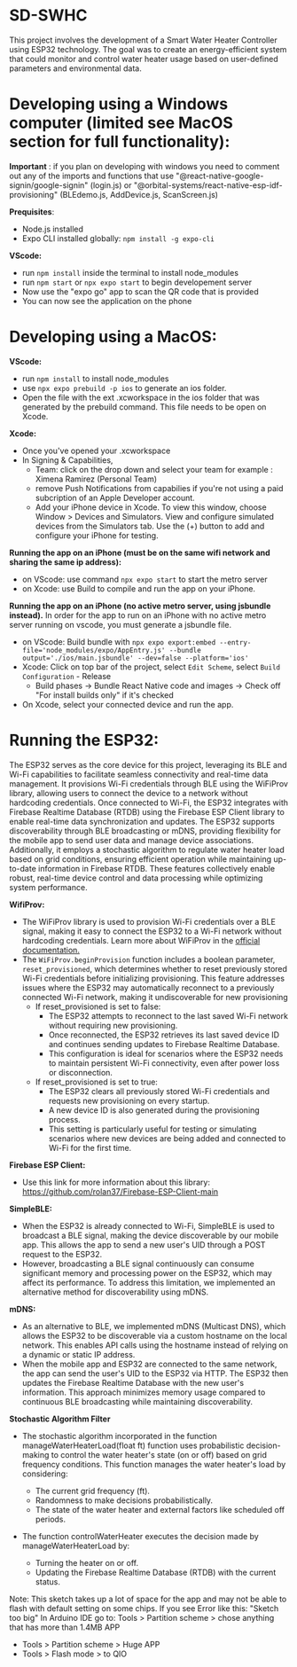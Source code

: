 # SD-SWHC
This project involves the development of a Smart Water Heater Controller using ESP32 technology. The goal was to create an energy-efficient system that could monitor and control water heater usage based on user-defined parameters and environmental data.

# Developing using a Windows computer (limited see MacOS section for full functionality):

**Important** : if you plan on developing with windows you need to comment out any of the imports and functions that use "@react-native-google-signin/google-signin" (login.js) or "@orbital-systems/react-native-esp-idf-provisioning" (BLEdemo.js, AddDevice.js, ScanScreen.js) 

**Prequisites**:
- Node.js installed
- Expo CLI installed globally: `npm install -g expo-cli`

**VScode:**
- run `npm install` inside the terminal to install node_modules
- run `npm start` or `npx expo start` to begin developement server
- Now use the "expo go" app to scan the QR code that is provided
- You can now see the application on the phone 



# Developing using a MacOS:

**VScode:**
- run `npm install` to install node_modules
- use `npx expo prebuild -p ios` to generate an ios folder.
- Open the file with the ext .xcworkspace in the ios folder that was generated by the prebuild command. This file needs to be open on Xcode.

**Xcode:**
- Once you've opened your .xcworkspace 
- In Signing & Capabilities,
    - Team: click on the drop down and select your team for example : Ximena Ramirez (Personal Team)
    - remove Push Notifications from capabilies if you're not using a paid subcription of an Apple Developer account.
    - Add your iPhone device in Xcode. To view this window, choose Window > Devices and Simulators. View and configure simulated devices from the Simulators tab. Use the (+) button to add and configure your iPhone for testing.
 
**Running the app on an iPhone (must be on the same wifi network and sharing the same ip address):**
- on VScode: use command `npx expo start` to start the metro server
- on Xcode: use Build to compile and run the app on your iPhone.

**Running the app on an iPhone (no active metro server, using jsbundle instead).**
In order for the app to run on an iPhone with no active metro server running on vscode, you must generate a jsbundle file.
- on VScode: Build bundle with `npx expo export:embed --entry-file='node_modules/expo/AppEntry.js' --bundle output='./ios/main.jsbundle' --dev=false --platform='ios'`
- Xcode: Click on top bar of the project, select `Edit Scheme`, select `Build Configuration` - Release
  -  Build phases -> Bundle React Native code and images -> Check off "For install builds only" if it's checked
- On Xcode, select your connected device and run the app.

# Running the ESP32:
The ESP32 serves as the core device for this project, leveraging its BLE and Wi-Fi capabilities to facilitate seamless connectivity and real-time data management. It provisions Wi-Fi credentials through BLE using the WiFiProv library, allowing users to connect the device to a network without hardcoding credentials. Once connected to Wi-Fi, the ESP32 integrates with Firebase Realtime Database (RTDB) using the Firebase ESP Client library to enable real-time data synchronization and updates. The ESP32 supports discoverability through BLE broadcasting or mDNS, providing flexibility for the mobile app to send user data and manage device associations. Additionally, it employs a stochastic algorithm to regulate water heater load based on grid conditions, ensuring efficient operation while maintaining up-to-date information in Firebase RTDB. These features collectively enable robust, real-time device control and data processing while optimizing system performance.

**WifiProv:**
- The WiFiProv library is used to provision Wi-Fi credentials over a BLE signal, making it easy to connect the ESP32 to a Wi-Fi network without hardcoding credentials. Learn more about WiFiProv in the [official documentation.](https://github.com/espressif/arduino-esp32/tree/master/libraries/WiFiProv/examples/WiFiProv)
- The `WiFiProv.beginProvision` function includes a boolean parameter, `reset_provisioned`, which determines whether to reset previously stored Wi-Fi credentials before initializing provisioning. This feature addresses issues where the ESP32 may automatically reconnect to a previously connected Wi-Fi network, making it undiscoverable for new provisioning
    - If reset_provisioned is set to false:
        - The ESP32 attempts to reconnect to the last saved Wi-Fi network without requiring new provisioning.
        - Once reconnected, the ESP32 retrieves its last saved device ID and continues sending updates to Firebase Realtime Database.
        - This configuration is ideal for scenarios where the ESP32 needs to maintain persistent Wi-Fi connectivity, even after power loss or disconnection.
    - If reset_provisioned is set to true:
        - The ESP32 clears all previously stored Wi-Fi credentials and requests new provisioning on every startup.
        - A new device ID is also generated during the provisioning process.
        - This setting is particularly useful for testing or simulating scenarios where new devices are being added and connected to Wi-Fi for the first time.

**Firebase ESP Client:**
- Use this link for more information about this library: https://github.com/rolan37/Firebase-ESP-Client-main

**SimpleBLE:**
- When the ESP32 is already connected to Wi-Fi, SimpleBLE is used to broadcast a BLE signal, making the device discoverable by our mobile app. This allows the app to send a new user's UID through a POST request to the ESP32.
- However, broadcasting a BLE signal continuously can consume significant memory and processing power on the ESP32, which may affect its performance. To address this limitation, we implemented an alternative method for discoverability using mDNS.

**mDNS:**
- As an alternative to BLE, we implemented mDNS (Multicast DNS), which allows the ESP32 to be discoverable via a custom hostname on the local network. This enables API calls using the hostname instead of relying on a dynamic or static IP address.
- When the mobile app and ESP32 are connected to the same network, the app can send the user's UID to the ESP32 via HTTP. The ESP32 then updates the Firebase Realtime Database with the new user's information. This approach minimizes memory usage compared to continuous BLE broadcasting while maintaining discoverability.
  
**Stochastic Algorithm Filter**
- The stochastic algorithm incorporated in the function manageWaterHeaterLoad(float ft) function uses probabilistic decision-making to control the water heater's state (on or off) based on grid frequency conditions.
    This function manages the water heater's load by considering:
    - The current grid frequency (ft).
    - Randomness to make decisions probabilistically.
    - The state of the water heater and external factors like scheduled off periods.
    
- The function controlWaterHeater executes the decision made by manageWaterHeaterLoad by:
    - Turning the heater on or off.
    - Updating the Firebase Realtime Database (RTDB) with the current status.

Note: This sketch takes up a lot of space for the app and may not be able to flash with default setting on some chips.
  If you see Error like this: "Sketch too big"
  In Arduino IDE go to: Tools > Partition scheme > chose anything that has more than 1.4MB APP
  - Tools > Partition scheme > Huge APP
  - Tools > Flash mode > to QIO
   
     
